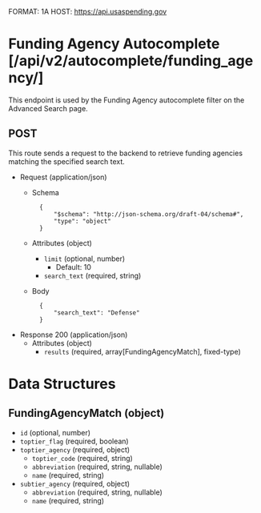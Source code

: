 FORMAT: 1A
HOST: https://api.usaspending.gov

# Funding Agency Autocomplete [/api/v2/autocomplete/funding_agency/]

This endpoint is used by the Funding Agency autocomplete filter on the Advanced Search page.

## POST

This route sends a request to the backend to retrieve funding agencies matching the specified search text.

+ Request (application/json)
    + Schema

            {
                "$schema": "http://json-schema.org/draft-04/schema#",
                "type": "object"
            }

    + Attributes (object)
        + `limit` (optional, number)
            + Default: 10
        + `search_text` (required, string)
    + Body

            {
                "search_text": "Defense"
            }

+ Response 200 (application/json)
    + Attributes (object)
        + `results` (required, array[FundingAgencyMatch], fixed-type)

# Data Structures

## FundingAgencyMatch (object)
+ `id` (optional, number)
+ `toptier_flag` (required, boolean)
+ `toptier_agency` (required, object)
    + `toptier_code` (required, string)
    + `abbreviation` (required, string, nullable)
    + `name` (required, string)
+ `subtier_agency` (required, object)
    + `abbreviation` (required, string, nullable)
    + `name` (required, string)
